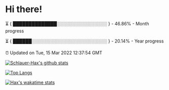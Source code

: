 # Hi there!

⏳ { ██████████████░░░░░░░░░░░░░░░░ } - 46.86% - Month progress

⏳ { ██████░░░░░░░░░░░░░░░░░░░░░░░░ } - 20.14% - Year progress

⏰ Updated on Tue, 15 Mar 2022 12:37:54 GMT


[![Schlauer-Hax's github stats](https://github-readme-stats.vercel.app/api?username=Schlauer-Hax&show_icons=true&theme=dark&count_private=true)](https://github.com/Schlauer-Hax)


[![Top Langs](https://github-readme-stats.vercel.app/api/top-langs/?username=Schlauer-Hax&layout=compact&theme=dark)](https://github.com/Schlauer-Hax?tab=repositories)


[![Hax's wakatime stats](https://github-readme-stats.vercel.app/api/wakatime?username=Hax&theme=dark)](https://wakatime.com/@Hax)

